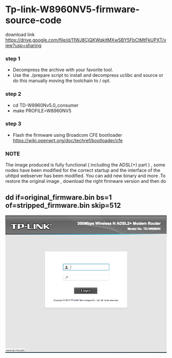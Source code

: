 # Tp-link-W8960NV5-firmware-source-code


download link https://drive.google.com/file/d/11WJ8CjQKWqkitMXwSBY5FbCtMtFkUPXT/view?usp=sharing

### step 1 

+ Decompress the archive with your favorite tool.
+ Use the ./prepare script to install and decompress uclibc and source or do this manually moving the toolchain to / opt.


### step 2      
      
+ cd TD-W8960Nv5.0_consumer 
+ make PROFILE=W8960NV5

                                                     
### step 3
      
+ Flash the firmware using Broadcom CFE bootloader https://wiki.openwrt.org/doc/techref/bootloader/cfe
      
   
### NOTE
      
The image produced is fully functional ( including the ADSL(+) part ) , some nodes have been modified for the correct startup and the interface of the     uhttpd webserver has been modified. You can add new binary and more .To restore the original image , download the right firmware version and then do 
     

## dd if=original_firmware.bin bs=1 of=stripped_firmware.bin skip=512
      
      
![Preview](https://raw.githubusercontent.com/Sputkin/Tp-link-W8960NV5-firmware-source-code-/master/img/wbs.png)


